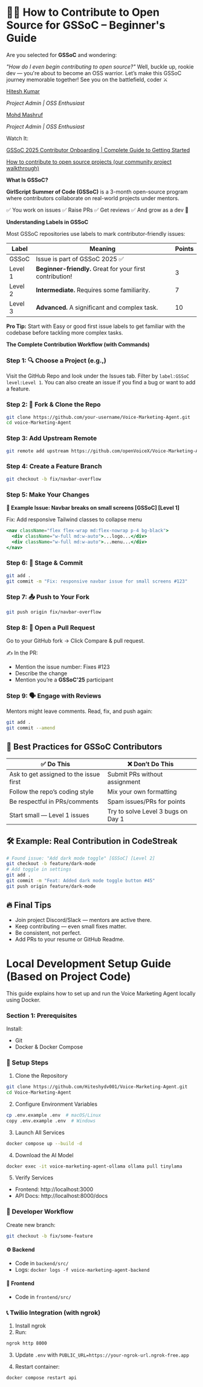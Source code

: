 
# 👋🏻 How to Contribute to Open Source for GSSoC – Beginner's Guide

Are you selected for **GSSoC** and wondering:

*"How do I even begin contributing to open source?"* Well, buckle up, rookie dev — you're about to become an OSS warrior. Let’s make this GSSoC journey memorable together! See you on the battlefield, coder ⚔️

[Hitesh Kumar](https://www.linkedin.com/in/hitesh-kumar-aiml/)

*Project Admin | OSS Enthusiast*

[Mohd Mashruf](https://www.linkedin.com/in/mohd-mashruf/)

*Project Admin | OSS Enthusiast*

Watch It:

[GSSoC 2025 Contributor Onboarding | Complete Guide to Getting Started](https://youtu.be/It76LBC3Ils?si=iyVdhPUarbi43Eps)

[How to contribute to open source projects (our community project walkthrough)](https://youtu.be/dLRA1lffWBw?si=R6YlU-YaMXw4kCFq)

**What Is GSSoC?**

**GirlScript Summer of Code (GSSoC)** is a 3-month open-source program where contributors collaborate on real-world projects under mentors.

✅ You work on issues ✅ Raise PRs ✅ Get reviews ✅ And grow as a dev 💪

**Understanding Labels in GSSoC**

Most GSSoC repositories use labels to mark contributor-friendly issues:

| **Label** | **Meaning** | **Points** |
| --- | --- | --- |
| GSSoC | Issue is part of GSSoC 2025 ✅ | |
| Level 1 | **Beginner-friendly.** Great for your first contribution! | 3 |
| Level 2 | **Intermediate.** Requires some familiarity. | 7 |
| Level 3 | **Advanced.** A significant and complex task. | 10 |

**Pro Tip:** Start with Easy or good first issue labels to get familiar with the codebase before tackling more complex tasks.

**The Complete Contribution Workflow (with Commands)**

### **Step 1: 🔍 Choose a Project (e.g.,)**

Visit the GitHub Repo and look under the Issues tab. Filter by `label:GSSoC level:Level 1`. You can also create an issue if you find a bug or want to add a feature.

### **Step 2: 🍴 Fork & Clone the Repo**

```bash
git clone https://github.com/your-username/Voice-Marketing-Agent.git
cd voice-Marketing-Agent
```

### **Step 3: Add Upstream Remote**

```bash
git remote add upstream https://github.com/openVoiceX/Voice-Marketing-Agent.git
```

### **Step 4: Create a Feature Branch**

```bash
git checkout -b fix/navbar-overflow
```

### **Step 5: Make Your Changes**

**📌 Example Issue: Navbar breaks on small screens [GSSoC] [Level 1]**

Fix: Add responsive Tailwind classes to collapse menu

```jsx
<nav className="flex flex-wrap md:flex-nowrap p-4 bg-black">
  <div className="w-full md:w-auto">...logo...</div>
  <div className="w-full md:w-auto">...menu...</div>
</nav>
```

### **Step 6: 💾 Stage & Commit**

```bash
git add .
git commit -m "Fix: responsive navbar issue for small screens #123"
```

### **Step 7: 📤 Push to Your Fork**

```bash
git push origin fix/navbar-overflow
```

### **Step 8: 🚀 Open a Pull Request**

Go to your GitHub fork → Click Compare & pull request.

✍️ In the PR:
- Mention the issue number: Fixes #123
- Describe the change
- Mention you’re a **GSSoC'25** participant

### **Step 9: 🗣️ Engage with Reviews**

Mentors might leave comments. Read, fix, and push again:

```bash
git add .
git commit --amend
```

## **🌟 Best Practices for GSSoC Contributors**

| **✅ Do This** | **❌ Don’t Do This** |
| --- | --- |
| Ask to get assigned to the issue first | Submit PRs without assignment |
| Follow the repo’s coding style | Mix your own formatting |
| Be respectful in PRs/comments | Spam issues/PRs for points |
| Start small — Level 1 issues | Try to solve Level 3 bugs on Day 1 |

## **🛠 Example: Real Contribution in CodeStreak**

```bash
# Found issue: "Add dark mode toggle" [GSSoC] [Level 2]
git checkout -b feature/dark-mode
# Add toggle in settings
git add .
git commit -m "Feat: Added dark mode toggle button #45"
git push origin feature/dark-mode
```

## **🔥 Final Tips**

- Join project Discord/Slack — mentors are active there.
- Keep contributing — even small fixes matter.
- Be consistent, not perfect.
- Add PRs to your resume or GitHub Readme.

# **Local Development Setup Guide (Based on Project Code)**

This guide explains how to set up and run the Voice Marketing Agent locally using Docker.

### **Section 1: Prerequisites**

Install:
- Git
- Docker & Docker Compose

### 🚀 Setup Steps

1. Clone the Repository

```bash
git clone https://github.com/Hiteshydv001/Voice-Marketing-Agent.git
cd Voice-Marketing-Agent
```

2. Configure Environment Variables

```bash
cp .env.example .env  # macOS/Linux
copy .env.example .env  # Windows
```

3. Launch All Services

```bash
docker compose up --build -d
```

4. Download the AI Model

```bash
docker exec -it voice-marketing-agent-ollama ollama pull tinylama
```

5. Verify Services

- Frontend: http://localhost:3000
- API Docs: http://localhost:8000/docs

### 🧪 Developer Workflow

Create new branch:

```bash
git checkout -b fix/some-feature
```

#### ⚙️ Backend

- Code in `backend/src/`
- Logs: `docker logs -f voice-marketing-agent-backend`

#### 🎨 Frontend

- Code in `frontend/src/`

### 📞 Twilio Integration (with ngrok)

1. Install ngrok
2. Run:

```bash
ngrok http 8000
```

3. Update `.env` with `PUBLIC_URL=https://your-ngrok-url.ngrok-free.app`

4. Restart container:

```bash
docker compose restart api
```
